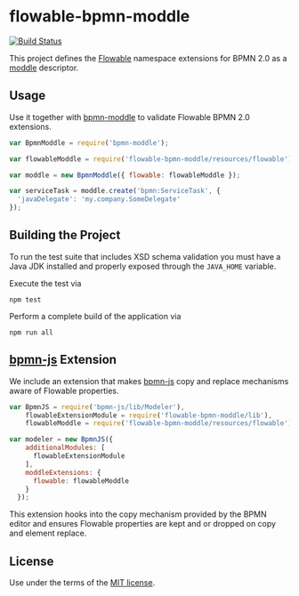 # flowable-bpmn-moddle

[![Build Status](https://travis-ci.org/flowable/flowable-bpmn-moddle.svg)](https://travis-ci.org/flowable/flowable-bpmn-moddle)

This project defines the [Flowable](https://flowable.org) namespace extensions for BPMN 2.0 as a [moddle](https://github.com/bpmn-io/moddle) descriptor.


## Usage

Use it together with [bpmn-moddle](https://github.com/bpmn-io/bpmn-moddle) to validate Flowable BPMN 2.0 extensions.

```javascript
var BpmnModdle = require('bpmn-moddle');

var flowableModdle = require('flowable-bpmn-moddle/resources/flowable');

var moddle = new BpmnModdle({ flowable: flowableModdle });

var serviceTask = moddle.create('bpmn:ServiceTask', {
  'javaDelegate': 'my.company.SomeDelegate'
});
```


## Building the Project

To run the test suite that includes XSD schema validation you must have a Java JDK installed and properly exposed through the `JAVA_HOME` variable.

Execute the test via

```
npm test
```

Perform a complete build of the application via

```
npm run all
```

## [bpmn-js](https://github.com/bpmn-io/bpmn-js) Extension

We include an extension that makes [bpmn-js](https://github.com/bpmn-io/bpmn-js) copy and replace mechanisms aware of Flowable properties.

```js
var BpmnJS = require('bpmn-js/lib/Modeler'),
    flowableExtensionModule = require('flowable-bpmn-moddle/lib'),
    flowableModdle = require('flowable-bpmn-moddle/resources/flowable');

var modeler = new BpmnJS({
    additionalModules: [
      flowableExtensionModule
    ],
    moddleExtensions: {
      flowable: flowableModdle
    }
  });
```

This extension hooks into the copy mechanism provided by the BPMN editor and ensures Flowable properties are kept and or dropped on copy and element replace.


## License

Use under the terms of the [MIT license](http://opensource.org/licenses/MIT).
